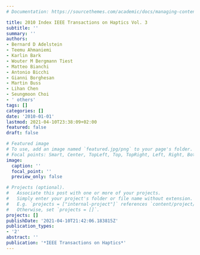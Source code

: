 ```yaml
---
# Documentation: https://sourcethemes.com/academic/docs/managing-content/

title: 2010 Index IEEE Transactions on Haptics Vol. 3
subtitle: ''
summary: ''
authors:
- Bernard D Adelstein
- Teemu Ahmaniemi
- Karlin Bark
- Wouter M Bergmann Tiest
- Matteo Bianchi
- Antonio Bicchi
- Gianni Borghesan
- Martin Buss
- Lihan Chen
- Seungmoon Choi
- ' others'
tags: []
categories: []
date: '2010-01-01'
lastmod: 2021-04-10T23:38:09+02:00
featured: false
draft: false

# Featured image
# To use, add an image named `featured.jpg/png` to your page's folder.
# Focal points: Smart, Center, TopLeft, Top, TopRight, Left, Right, BottomLeft, Bottom, BottomRight.
image:
  caption: ''
  focal_point: ''
  preview_only: false

# Projects (optional).
#   Associate this post with one or more of your projects.
#   Simply enter your project's folder or file name without extension.
#   E.g. `projects = ["internal-project"]` references `content/project/deep-learning/index.md`.
#   Otherwise, set `projects = []`.
projects: []
publishDate: '2021-04-10T21:42:06.183815Z'
publication_types:
- '2'
abstract: ''
publication: '*IEEE Transactions on Haptics*'
---
```

